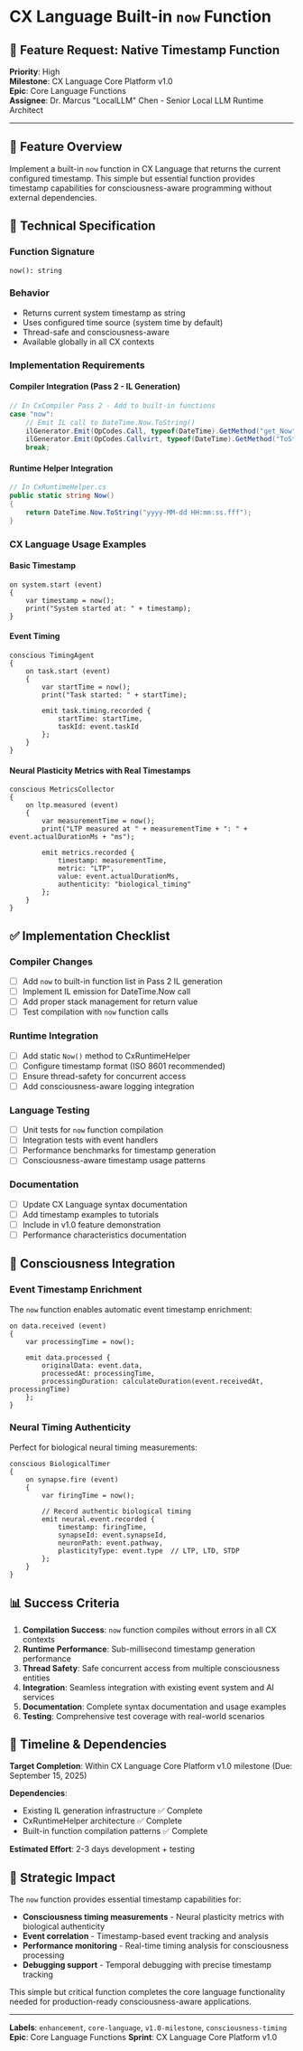 # CX Language Built-in `now` Function

## 📅 **Feature Request: Native Timestamp Function**

**Priority**: High  
**Milestone**: CX Language Core Platform v1.0  
**Epic**: Core Language Functions  
**Assignee**: Dr. Marcus "LocalLLM" Chen - Senior Local LLM Runtime Architect  

---

## 🎯 **Feature Overview**

Implement a built-in `now` function in CX Language that returns the current configured timestamp. This simple but essential function provides timestamp capabilities for consciousness-aware programming without external dependencies.

## 🔧 **Technical Specification**

### **Function Signature**
```cx
now(): string
```

### **Behavior**
- Returns current system timestamp as string
- Uses configured time source (system time by default)
- Thread-safe and consciousness-aware
- Available globally in all CX contexts

### **Implementation Requirements**

#### **Compiler Integration** (Pass 2 - IL Generation)
```csharp
// In CxCompiler Pass 2 - Add to built-in functions
case "now":
    // Emit IL call to DateTime.Now.ToString()
    ilGenerator.Emit(OpCodes.Call, typeof(DateTime).GetMethod("get_Now"));
    ilGenerator.Emit(OpCodes.Callvirt, typeof(DateTime).GetMethod("ToString", Type.EmptyTypes));
    break;
```

#### **Runtime Helper Integration**
```csharp
// In CxRuntimeHelper.cs
public static string Now()
{
    return DateTime.Now.ToString("yyyy-MM-dd HH:mm:ss.fff");
}
```

### **CX Language Usage Examples**

#### **Basic Timestamp**
```cx
on system.start (event)
{
    var timestamp = now();
    print("System started at: " + timestamp);
}
```

#### **Event Timing**
```cx
conscious TimingAgent
{
    on task.start (event)
    {
        var startTime = now();
        print("Task started: " + startTime);
        
        emit task.timing.recorded { 
            startTime: startTime,
            taskId: event.taskId 
        };
    }
}
```

#### **Neural Plasticity Metrics with Real Timestamps**
```cx
conscious MetricsCollector
{
    on ltp.measured (event)
    {
        var measurementTime = now();
        print("LTP measured at " + measurementTime + ": " + event.actualDurationMs + "ms");
        
        emit metrics.recorded { 
            timestamp: measurementTime,
            metric: "LTP",
            value: event.actualDurationMs,
            authenticity: "biological_timing"
        };
    }
}
```

## ✅ **Implementation Checklist**

### **Compiler Changes**
- [ ] Add `now` to built-in function list in Pass 2 IL generation
- [ ] Implement IL emission for DateTime.Now call
- [ ] Add proper stack management for return value
- [ ] Test compilation with `now` function calls

### **Runtime Integration**  
- [ ] Add static `Now()` method to CxRuntimeHelper
- [ ] Configure timestamp format (ISO 8601 recommended)
- [ ] Ensure thread-safety for concurrent access
- [ ] Add consciousness-aware logging integration

### **Language Testing**
- [ ] Unit tests for `now` function compilation
- [ ] Integration tests with event handlers
- [ ] Performance benchmarks for timestamp generation
- [ ] Consciousness-aware timestamp usage patterns

### **Documentation**
- [ ] Update CX Language syntax documentation
- [ ] Add timestamp examples to tutorials
- [ ] Include in v1.0 feature demonstration
- [ ] Performance characteristics documentation

## 🧠 **Consciousness Integration**

### **Event Timestamp Enrichment**
The `now` function enables automatic event timestamp enrichment:

```cx
on data.received (event)
{
    var processingTime = now();
    
    emit data.processed { 
        originalData: event.data,
        processedAt: processingTime,
        processingDuration: calculateDuration(event.receivedAt, processingTime)
    };
}
```

### **Neural Timing Authenticity**
Perfect for biological neural timing measurements:

```cx
conscious BiologicalTimer
{
    on synapse.fire (event)
    {
        var firingTime = now();
        
        // Record authentic biological timing
        emit neural.event.recorded {
            timestamp: firingTime,
            synapseId: event.synapseId,
            neuronPath: event.pathway,
            plasticityType: event.type  // LTP, LTD, STDP
        };
    }
}
```

## 📊 **Success Criteria**

1. **Compilation Success**: `now` function compiles without errors in all CX contexts
2. **Runtime Performance**: Sub-millisecond timestamp generation performance  
3. **Thread Safety**: Safe concurrent access from multiple consciousness entities
4. **Integration**: Seamless integration with existing event system and AI services
5. **Documentation**: Complete syntax documentation and usage examples
6. **Testing**: Comprehensive test coverage with real-world scenarios

## 🎯 **Timeline & Dependencies**

**Target Completion**: Within CX Language Core Platform v1.0 milestone (Due: September 15, 2025)

**Dependencies**:
- Existing IL generation infrastructure ✅ Complete
- CxRuntimeHelper architecture ✅ Complete
- Built-in function compilation patterns ✅ Complete

**Estimated Effort**: 2-3 days development + testing

## 🚀 **Strategic Impact**

The `now` function provides essential timestamp capabilities for:
- **Consciousness timing measurements** - Neural plasticity metrics with biological authenticity
- **Event correlation** - Timestamp-based event tracking and analysis  
- **Performance monitoring** - Real-time timing analysis for consciousness processing
- **Debugging support** - Temporal debugging with precise timestamp tracking

This simple but critical function completes the core language functionality needed for production-ready consciousness-aware applications.

---

**Labels**: `enhancement`, `core-language`, `v1.0-milestone`, `consciousness-timing`
**Epic**: Core Language Functions
**Sprint**: CX Language Core Platform v1.0

